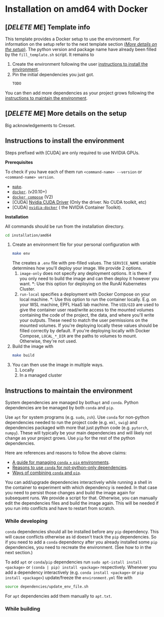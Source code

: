 # Installation on amd64 with Docker

## [_DELETE ME_] Template info

This template provides a Docker setup to use the environment.
For information on the setup refer to the next template section [(_More details on the
setup_)](#_delete-me_-more-details-on-the-setup).
The python version and package name have already been filled by the `fill_template.sh` script.
It remains to

1. Create the environment following the
   user [instructions to install the environment](#instructions-to-install-the-environment).
2. Pin the initial dependencies you just got.
    ```bash
    TODO
    ```

You can then add more dependencies as your project grows following
the [instructions to maintain the environment](#instructions-to-maintain-the-environment).

## [_DELETE ME_] More details on the setup

Big acknowledgements to Cresset.


## Instructions to install the environment

Steps prefixed with [CUDA] are only required to use NVIDIA GPUs.

**Prerequisites**

To check if you have each of them run `<command-name> --version` or `<command-name> version`.

* [`make`](https://cmake.org/install/).
* [`docker`](https://docs.docker.com/engine/). (v20.10+)
* [`docker compose`](https://docs.docker.com/compose/install/) (V2)
* [CUDA] [Nvidia CUDA Driver](https://www.nvidia.com/download/index.aspx) (Only the driver. No CUDA toolkit, etc)
* [CUDA] [`nvidia-docker`](https://docs.nvidia.com/datacenter/cloud-native/container-toolkit/install-guide.html#docker) (
  the NVIDIA Container Toolkit).

**Installation**

All commands should be run from the installation directory.
```bash
cd installation/amd64
```

1. Create an environment file for your personal configuration with
   ```bash
   make env
   ```
   The creates a `.env` file with pre-filled values.
   The `SERVICE_NAME` variable determines how you'll deploy your image.
   We provide 2 options.
      1. `image-only` does not specify any deployment options. 
         It is there if you only need to build the image and can then deploy it however you want.
         *: Use this option for deploying on the RunAI Kubernetes Cluster.
      2. `run-local` specifies a deployment with Docker Compose on your local machine.
         *: Use this option to run the container locally. E.g. on your WSL machine, EPFL HaaS lab machine.
   The `UID/GID` are used to give the container user read/write access to the mounted volumes 
   containing the code of the project, the data, and where you'll write your outputs.
   These need to match the user permissions on the mounted volumes.
   If you're deploying locally these values should be filled correctly by default.
   If you're deploying locally with Docker Compose, `LOCAL_*_DIR` are the paths to volumes to mount.
   Otherwise, they're not used.
2. Build the image with
   ```bash
   make build
   ```
3. You can then use the image in multiple ways.
   1. Locally
   2. In a managed cluster

## Instructions to maintain the environment

System dependencies are managed by both`apt` and `conda`.
Python dependencies are be managed by both `conda` and `pip`.

Use `apt` for system programs (e.g. `sudo`, `zsh`).
Use `conda` for non-python dependencies needed to run the project code (e.g. `mkl`, `swig`)
and dependencies packaged with more that just python code (e.g. `pytorch`, `numpy`).
These will typically be your main dependencies and will likely not change as your project grows.
Use `pip` for the rest of the python dependencies.

Here are references and reasons to follow the above claims:
* [A guide for managing `conda` + `pip` environments](https://docs.conda.io/projects/conda/en/latest/user-guide/tasks/manage-environments.html#using-pip-in-an-environment).
* [Reasons to  use `conda` for not-python-only dependencies](https://numpy.org/install/#numpy-packages--accelerated-linear-algebra-libraries).
* [Ways of combining `conda` and `pip`](https://towardsdatascience.com/conda-essential-concepts-and-tricks-e478ed53b5b#42cb).

You can add/upgrade dependencies interactively while running a shell in the container to experiment with which dependency is needed.
In that case you need to persist those changes and build the image again for subsequent runs.
We provide a script for that.
Otherwise, you can manually edit the dependencies files and build the image again.
This will be needed if you run into conflicts and have to restart from scratch.

### While developing

`conda` dependencies should all be installed before any `pip` dependency.
This will cause conflicts otherwise as id doesn't track the `pip` dependencies.
So if you need to add a `conda` dependency after you already installed some `pip` dependencies, you need to recreate
the environment. (See how to in the next section.)

To add `apt` or `conda`/`pip` dependencies run `sudo apt-istall install <package>`
or `(conda | pip) install <package>` respectively.
Whenever you add a dependency interactively (e.g. `conda install <package>` or `pip install <package>`)
update/freeze the `environment.yml` file with

```bash
source dependencies/update_env_file.sh
```

For `apt` dependencies add them manually to `apt.txt`.

### While building